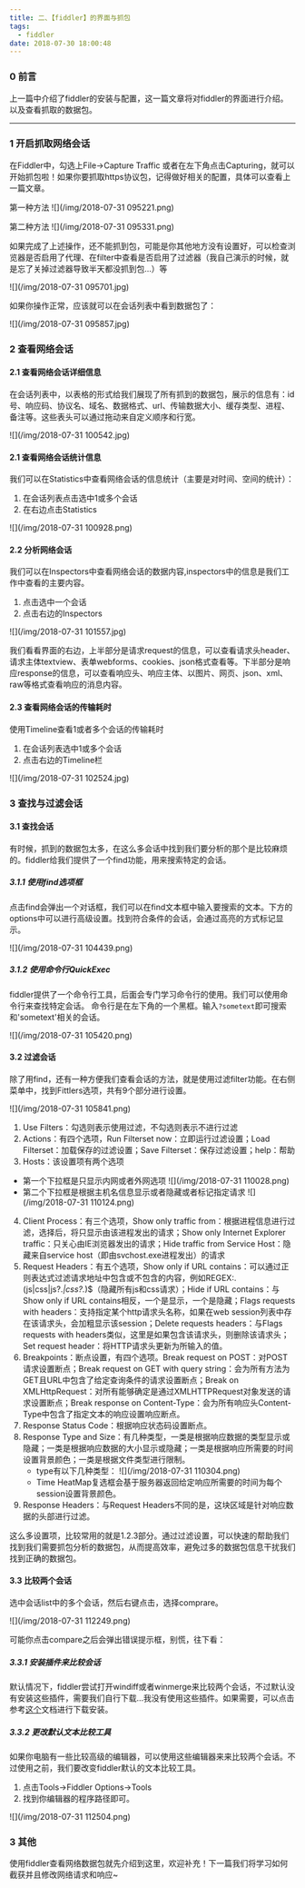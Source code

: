 ```yaml
---
title: 二、【fiddler】的界面与抓包
tags:
  - fiddler
date: 2018-07-30 18:00:48
---
```


### 0 前言

上一篇中介绍了fiddler的安装与配置，这一篇文章将对fiddler的界面进行介绍。以及查看抓取的数据包。

---

### 1 开启抓取网络会话

在Fiddler中，勾选上File->Capture Traffic 或者在左下角点击Capturing，就可以开始抓包啦！如果你要抓取https协议包，记得做好相关的配置，具体可以查看上一篇文章。

第一种方法
![](/img/2018-07-31 095221.png)

第二种方法
![](/img/2018-07-31 095331.png)

如果完成了上述操作，还不能抓到包，可能是你其他地方没有设置好，可以检查浏览器是否启用了代理、在filter中查看是否启用了过滤器（我自己演示的时候，就是忘了关掉过滤器导致半天都没抓到包...）等

![](/img/2018-07-31 095701.jpg)

如果你操作正常，应该就可以在会话列表中看到数据包了：

![](/img/2018-07-31 095857.jpg)

### 2 查看网络会话

#### 2.1 查看网络会话详细信息

在会话列表中，以表格的形式给我们展现了所有抓到的数据包，展示的信息有：id号、响应码、协议名、域名、数据格式、url、传输数据大小、缓存类型、进程、备注等。这些表头可以通过拖动来自定义顺序和行宽。

![](/img/2018-07-31 100542.jpg)

#### 2.1 查看网络会话统计信息

我们可以在Statistics中查看网络会话的信息统计（主要是对时间、空间的统计）：

1. 在会话列表点击选中1或多个会话
2. 在右边点击Statistics 
  
![](/img/2018-07-31 100928.png)

#### 2.2 分析网络会话

我们可以在Inspectors中查看网络会话的数据内容,inspectors中的信息是我们工作中查看的主要内容。

1. 点击选中一个会话
2. 点击右边的Inspectors
   
![](/img/2018-07-31 101557.jpg)

我们看看界面的右边，上半部分是请求request的信息，可以查看请求头header、请求主体textview、表单webforms、cookies、json格式查看等。下半部分是响应response的信息，可以查看响应头、响应主体、以图片、网页、json、xml、raw等格式查看响应的消息内容。

#### 2.3 查看网络会话的传输耗时

使用Timeline查看1或者多个会话的传输耗时

1. 在会话列表选中1或多个会话
2. 点击右边的Timeline栏
  
![](/img/2018-07-31 102524.jpg)

### 3 查找与过滤会话

#### 3.1 查找会话

有时候，抓到的数据包太多，在这么多会话中找到我们要分析的那个是比较麻烦的。fiddler给我们提供了一个find功能，用来搜索特定的会话。

##### 3.1.1 使用find选项框

点击find会弹出一个对话框，我们可以在find文本框中输入要搜索的文本。下方的options中可以进行高级设置。找到符合条件的会话，会通过高亮的方式标记显示。

![](/img/2018-07-31 104439.png)

##### 3.1.2 使用命令行QuickExec

fiddler提供了一个命令行工具，后面会专门学习命令行的使用。我们可以使用命令行来查找特定会话。
命令行是在左下角的一个黑框。输入`?sometext`即可搜索和'sometext'相关的会话。

![](/img/2018-07-31 105420.png)

#### 3.2 过滤会话

除了用find，还有一种方便我们查看会话的方法，就是使用过滤filter功能。在右侧菜单中，找到Fittlers选项，共有9个部分进行设置。

![](/img/2018-07-31 105841.png)

1. Use Filters：勾选则表示使用过滤，不勾选则表示不进行过滤
2. Actions：有四个选项，Run Filterset now：立即运行过滤设置；Load Filterset：加载保存的过滤设置；Save Filterset：保存过滤设置；help：帮助
3.  Hosts：该设置项有两个选项
   - 第一个下拉框是只显示内网或者外网选项
  ![](/img/2018-07-31 110028.png)
   - 第二个下拉框是根据主机名信息显示或者隐藏或者标记指定请求
  ![](/img/2018-07-31 110124.png)
4. Client Process：有三个选项，Show only traffic from：根据进程信息进行过滤，选择后，将只显示由该进程发出的请求；Show only Internet Explorer traffic：只关心由IE浏览器发出的请求；Hide traffic from Service Host：隐藏来自service host（即由svchost.exe进程发出）的请求
5. Request Headers：有五个选项，Show only if URL contains：可以通过正则表达式过滤请求地址中包含或不包含的内容，例如REGEX:\.(js|css|js\?.*|css\?.*)$（隐藏所有js和css请求）；Hide if URL contains：与Show only if URL contains相反，一个是显示，一个是隐藏；Flags requests with headers：支持指定某个http请求头名称，如果在web session列表中存在该请求头，会加粗显示该session；Delete requests headers：与Flags requests with headers类似，这里是如果包含该请求头，则删除该请求头；Set request header：将HTTP请求头更新为所输入的值。
6. Breakpoints：断点设置，有四个选项。Break request on POST：对POST请求设置断点；Break request on GET with query string：会为所有方法为GET且URL中包含了给定查询条件的请求设置断点；Break on XMLHttpRequest：对所有能够确定是通过XMLHTTPRequest对象发送的请求设置断点；Break response on Content-Type：会为所有响应头Content-Type中包含了指定文本的响应设置响应断点。
7. Response Status Code：根据响应状态码设置断点。
8. Response Type and Size：有几种类型，一类是根据响应数据的类型显示或隐藏；一类是根据响应数据的大小显示或隐藏；一类是根据响应所需要的时间设置背景颜色；一类是根据文件类型进行限制。
   - type有以下几种类型：
  ![](/img/2018-07-31 110304.png)
   - Time HeatMap复选框会基于服务器返回给定响应所需要的时间为每个session设置背景颜色。
9. Response Headers：与Request Headers不同的是，这块区域是针对响应数据的头部进行过滤。

这么多设置项，比较常用的就是1.2.3部分。通过过滤设置，可以快速的帮助我们找到我们需要抓包分析的数据包，从而提高效率，避免过多的数据包信息干扰我们找到正确的数据包。

#### 3.3 比较两个会话

选中会话list中的多个会话，然后右键点击，选择comprare。

![](/img/2018-07-31 112249.png)

可能你点击compare之后会弹出错误提示框，别慌，往下看：

##### 3.3.1 安装插件来比较会话

默认情况下，fiddler尝试打开windiff或者winmerge来比较两个会话，不过默认没有安装这些插件，需要我们自行下载...我没有使用这些插件。如果需要，可以点击参考[这个](https://support.microsoft.com/zh-cn/help/159214/how-to-use-the-windiff-exe-utility)文档进行下载安装。

##### 3.3.2 更改默认文本比较工具

如果你电脑有一些比较高级的编辑器，可以使用这些编辑器来来比较两个会话。不过使用之前，我们要改变fiddler默认的文本比较工具。

1. 点击Tools->Fiddler Options->Tools
2. 找到你编辑器的程序路径即可。

![](/img/2018-07-31 112504.png)

### 3 其他

使用fiddler查看网络数据包就先介绍到这里，欢迎补充！下一篇我们将学习如何截获并且修改网络请求和响应~
